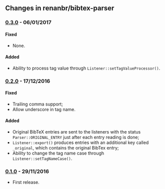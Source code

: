 ## Changes in renanbr/bibtex-parser

### [0.3.0](https://github.com/renanbr/bibtex-parser/releases/tag/0.3.0) - 06/01/2017

#### Fixed

- None.

#### Added

- Ability to process tag value through `Listener::setTagValueProcessor()`.

### [0.2.0](https://github.com/renanbr/bibtex-parser/releases/tag/0.2.0) - 17/12/2016

#### Fixed

- Trailing comma support;
- Allow underscore in tag name.

#### Added

- Original BibTeX entries are sent to the listeners with the status `Parser::ORIGINAL_ENTRY` just after each entry reading is done;
- `Listener::export()` produces entries with an additional key called `_original`, which contains the original BibTex entry;
- Ability to change the tag name case through `Listener::setTagNameCase()`.

### [0.1.0](https://github.com/renanbr/bibtex-parser/releases/tag/0.1.0) - 29/11/2016

- First release.
